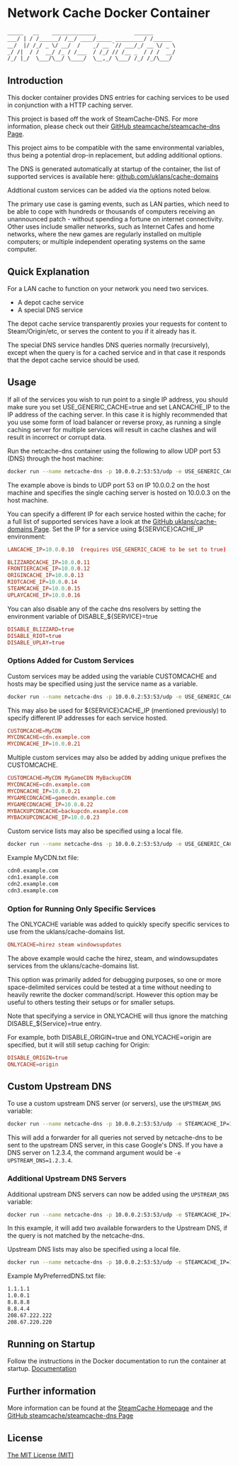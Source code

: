 # Network Cache Docker Container

```txt
_____   __    ______________            ______
___/ | / /______/ /__/ ____/_____ _________/ /______
__/  |/ /_/ _ \/ __/  /    _/ __ `// ___/_/ __ \/ _ \
_/ /|  / /  __/ /_ / /___  / /_/ // /__ _  / / /  __/
/_/ |_/  \___/\__/ \____/  \__,_/ \___/ /_/ /_/\___/

```

## Introduction

This docker container provides DNS entries for caching services to be used in conjunction with a HTTP caching server.

This project is based off the work of SteamCache-DNS.  For more information, please check out their [GitHub steamcache/steamcache-dns Page](https://github.com/steamcache/steamcache-dns).

This project aims to be compatible with the same environmental variables, thus being a potential drop-in replacement, but adding additional options.

The DNS is generated automatically at startup of the container, the list of supported services is available here: [github.com/uklans/cache-domains](https://github.com/uklans/cache-domains)

Addtional custom services can be added via the options noted below.

The primary use case is gaming events, such as LAN parties, which need to be able to cope with hundreds or thousands of computers receiving an unannounced patch - without spending a fortune on internet connectivity. Other uses include smaller networks, such as Internet Cafes and home networks, where the new games are regularly installed on multiple computers; or multiple independent operating systems on the same computer.

## Quick Explanation

For a LAN cache to function on your network you need two services.

* A depot cache service
* A special DNS service

The depot cache service transparently proxies your requests for content to Steam/Origin/etc, or serves the content to you if it already has it.

The special DNS service handles DNS queries normally (recursively), except when the query is for a cached service and in that case it responds that the depot cache service should be used.

## Usage

If all of the services you wish to run point to a single IP address, you should make sure you set USE_GENERIC_CACHE=true and set LANCACHE_IP to the IP address of the caching server.
In this case it is highly recommended that you use some form of load balancer or reverse proxy, as running a single caching server for multiple services will result in cache clashes and will result in incorrect or corrupt data.

Run the netcache-dns container using the following to allow UDP port 53 (DNS) through the host machine:

```sh
docker run --name netcache-dns -p 10.0.0.2:53:53/udp -e USE_GENERIC_CACHE=true -e LANCACHE_IP=10.0.0.3 bassware/netcache-dns:latest
```

The example above is binds to UDP port 53 on IP 10.0.0.2 on the host machine and specifies the single caching server is hosted on 10.0.0.3 on the host machine.

You can specify a different IP for each service hosted within the cache; for a full list of supported services have a look at the [GitHub uklans/cache-domains Page](https://github.com/uklans/cache-domains). Set the IP for a service using ${SERVICE}CACHE_IP environment:

```conf
LANCACHE_IP=10.0.0.10  (requires USE_GENERIC_CACHE to be set to true)

BLIZZARDCACHE_IP=10.0.0.11
FRONTIERCACHE_IP=10.0.0.12
ORIGINCACHE_IP=10.0.0.13
RIOTCACHE_IP=10.0.0.14
STEAMCACHE_IP=10.0.0.15
UPLAYCACHE_IP=10.0.0.16
```

You can also disable any of the cache dns resolvers by setting the environment variable of DISABLE_${SERVICE}=true

```conf
DISABLE_BLIZZARD=true
DISABLE_RIOT=true
DISABLE_UPLAY=true
```

### Options Added for Custom Services

Custom services may be added using the variable CUSTOMCACHE and hosts may be specified using just the service name as a variable.

```sh
docker run --name netcache-dns -p 10.0.0.2:53:53/udp -e USE_GENERIC_CACHE=true -e LANCACHE_IP=10.0.0.3 -e CUSTOMCACHE=MyCDN -e MYCDNCACHE=cdn.example.com bassware/netcache-dns:latest
```

This may also be used for ${SERVICE}CACHE_IP (mentioned previously) to specify different IP addresses for each service hosted.

```conf
CUSTOMCACHE=MyCDN
MYCDNCACHE=cdn.example.com
MYCDNCACHE_IP=10.0.0.21
```

Multiple custom services may also be added by adding unique prefixes the CUSTOMCACHE.

```conf
CUSTOMCACHE=MyCDN MyGameCDN MyBackupCDN
MYCDNCACHE=cdn.example.com
MYCDNCACHE_IP=10.0.0.21
MYGAMECDNCACHE=gamecdn.example.com
MYGAMECDNCACHE_IP=10.0.0.22
MYBACKUPCDNCACHE=backupcdn.example.com
MYBACKUPCDNCACHE_IP=10.0.0.23
```

Custom service lists may also be specified using a local file.

```sh
docker run --name netcache-dns -p 10.0.0.2:53:53/udp -e USE_GENERIC_CACHE=true -e LANCACHE_IP=10.0.0.3 -e CUSTOMCACHE=MyCDN -e MYCDNCACHE=`cat MyCDN.txt` bassware/netcache-dns:latest
```

Example MyCDN.txt file:

```txt
cdn0.example.com
cdn1.example.com
cdn2.example.com
cdn3.example.com
```

### Option for Running Only Specific Services

The ONLYCACHE variable was added to quickly specify specific services to use from the uklans/cache-domains list.

```conf
ONLYCACHE=hirez steam windowsupdates
```

The above example would cache the hirez, steam, and windowsupdates services from the uklans/cache-domains list.

This option was primarily added for debugging purposes, so one or more space-delimited services could be tested at a time without needing to heavily rewrite the docker command/script.  However this option may be useful to others testing their setups or for smaller setups.

Note that specifying a service in ONLYCACHE will thus ignore the matching DISABLE_${Service}=true entry.

For example, both DISABLE_ORIGIN=true and ONLYCACHE=origin are specified, but it will still setup caching for Origin:

```conf
DISABLE_ORIGIN=true
ONLYCACHE=origin
```

## Custom Upstream DNS

To use a custom upstream DNS server (or servers), use the `UPSTREAM_DNS` variable:

```sh
docker run --name netcache-dns -p 10.0.0.2:53:53/udp -e STEAMCACHE_IP=10.0.0.3 -e UPSTREAM_DNS=8.8.8.8 bassware/netcache-dns:latest
```

This will add a forwarder for all queries not served by netcache-dns to be sent to the upstream DNS server, in this case Google's DNS.  If
you have a DNS server on 1.2.3.4, the command argument would be `-e UPSTREAM_DNS=1.2.3.4`.

### Additional Upstream DNS Servers

Additional upstream DNS servers can now be added using the `UPSTREAM_DNS` variable:

```sh
docker run --name netcache-dns -p 10.0.0.2:53:53/udp -e STEAMCACHE_IP=10.0.0.3 -e UPSTREAM_DNS=8.8.8.8,8.8.4.4 bassware/netcache-dns:latest
```

In this example, it will add two available forwarders to the Upstream DNS, if the query is not matched by the netcache-dns.

Upstream DNS lists may also be specified using a local file.

```sh
docker run --name netcache-dns -p 10.0.0.2:53:53/udp -e STEAMCACHE_IP=10.0.0.3 -e UPSTREAM_DNS=`cat MyPreferredDNS.txt` bassware/netcache-dns:latest
```

Example MyPreferredDNS.txt file:

```txt
1.1.1.1
1.0.0.1
8.8.8.8
8.8.4.4
208.67.222.222
208.67.220.220
```

## Running on Startup

Follow the instructions in the Docker documentation to run the container at startup.
[Documentation](https://docs.docker.com/config/containers/start-containers-automatically/)

## Further information

More information can be found at the [SteamCache Homepage](http://steamcache.net) and the [GitHub steamcache/steamcache-dns Page](https://github.com/steamcache/steamcache-dns)

## License

[The MIT License (MIT)](LICENSE)

